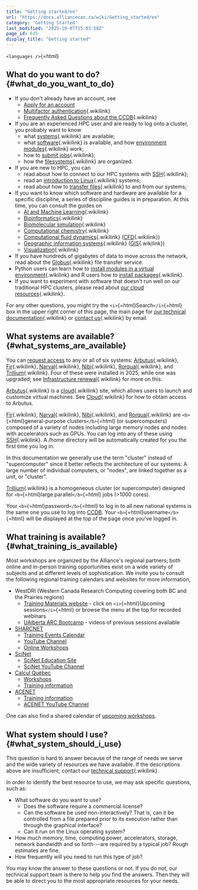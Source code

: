 ```yaml
---
title: "Getting started/en"
url: "https://docs.alliancecan.ca/wiki/Getting_started/en"
category: "Getting Started"
last_modified: "2025-10-07T15:03:50Z"
page_id: 635
display_title: "Getting started"
---
```


`<languages />`{=html}

## What do you want to do? {#what_do_you_want_to_do}

- If you don\'t already have an account, see
  - [Apply for an account](https://alliancecan.ca/en/our-services/advanced-research-computing/account-management/apply-account)
  - [Multifactor authentication](https://docs.alliancecan.ca/Multifactor_authentication "Multifactor authentication"){.wikilink}
  - [Frequently Asked Questions about the CCDB](https://docs.alliancecan.ca/Frequently_Asked_Questions_about_the_CCDB "Frequently Asked Questions about the CCDB"){.wikilink}
- If you are an experienced HPC user and are ready to log onto a cluster, you probably want to know
  - what [systems](https://docs.alliancecan.ca/#What_systems_are_available? "systems"){.wikilink} are available;
  - what [software](https://docs.alliancecan.ca/Available_software "software"){.wikilink} is available, and how [environment modules](https://docs.alliancecan.ca/Utiliser_des_modules/en "environment modules"){.wikilink} work;
  - how to [submit jobs](https://docs.alliancecan.ca/Running_jobs "submit jobs"){.wikilink};
  - how the [filesystems](https://docs.alliancecan.ca/Storage_and_file_management "filesystems"){.wikilink} are organized.
- If you are new to HPC, you can
  - read about how to connect to our HPC systems with [SSH](https://docs.alliancecan.ca/SSH "SSH"){.wikilink};
  - read an [introduction to Linux](https://docs.alliancecan.ca/Linux_introduction "introduction to Linux"){.wikilink} systems;
  - read about how to [transfer files](https://docs.alliancecan.ca/Transferring_data "transfer files"){.wikilink} to and from our systems;
- If you want to know which software and hardware are available for a specific discipline, a series of discipline guides is in preparation. At this time, you can consult the guides on
  - [AI and Machine Learning](https://docs.alliancecan.ca/AI_and_Machine_Learning "AI and Machine Learning"){.wikilink}
  - [Bioinformatics](https://docs.alliancecan.ca/Bioinformatics "Bioinformatics"){.wikilink}
  - [Biomolecular simulation](https://docs.alliancecan.ca/Biomolecular_simulation "Biomolecular simulation"){.wikilink}
  - [Computational chemistry](https://docs.alliancecan.ca/Computational_chemistry "Computational chemistry"){.wikilink}
  - [Computational fluid dynamics](https://docs.alliancecan.ca/Computational_fluid_dynamics "Computational fluid dynamics"){.wikilink} ([CFD](https://docs.alliancecan.ca/CFD "CFD"){.wikilink})
  - [Geographic information systems](https://docs.alliancecan.ca/Geographic_information_systems "Geographic information systems"){.wikilink} ([GIS](https://docs.alliancecan.ca/GIS "GIS"){.wikilink})
  - [Visualization](https://docs.alliancecan.ca/Visualization "Visualization"){.wikilink}
- If you have hundreds of gigabytes of data to move across the network, read about the [Globus](https://docs.alliancecan.ca/Globus "Globus"){.wikilink} file transfer service.
- Python users can learn how to [install modules in a virtual environment](https://docs.alliancecan.ca/Python#Creating_and_using_a_virtual_environment "install modules in a virtual environment"){.wikilink} and R users how to [install packages](https://docs.alliancecan.ca/R "install packages"){.wikilink}.
- If you want to experiment with software that doesn't run well on our traditional HPC clusters, please read about [our cloud resources](https://docs.alliancecan.ca/Cloud "our cloud resources"){.wikilink}.

For any other questions, you might try the `<i>`{=html}Search`</i>`{=html} box in the upper right corner of this page, the main page for [our technical documentation](https://docs.alliancecan.ca/Technical_documentation "our technical documentation"){.wikilink} or [contact us](https://docs.alliancecan.ca/Technical_support "contact us"){.wikilink} by email.

## What systems are available? {#what_systems_are_available}

You can [request access](https://ccdb.alliancecan.ca/me/access_systems) to any or all of six systems: [Arbutus](https://docs.alliancecan.ca/Cloud_resources "Arbutus"){.wikilink}, [Fir](https://docs.alliancecan.ca/Fir "Fir"){.wikilink}, [Narval](https://docs.alliancecan.ca/Narval/en "Narval"){.wikilink}, [Nibi](https://docs.alliancecan.ca/Nibi "Nibi"){.wikilink}, [Rorqual](https://docs.alliancecan.ca/Rorqual/en "Rorqual"){.wikilink}, and [Trillium](https://docs.alliancecan.ca/Trillium "Trillium"){.wikilink}. Four of these were installed in 2025, while one was upgraded; see [Infrastructure renewal](https://docs.alliancecan.ca/Infrastructure_renewal "Infrastructure renewal"){.wikilink} for more on this.

[Arbutus](https://docs.alliancecan.ca/Cloud_resources "Arbutus"){.wikilink} is a [cloud](https://docs.alliancecan.ca/cloud "cloud"){.wikilink} site, which allows users to launch and customize virtual machines. See [Cloud](https://docs.alliancecan.ca/Cloud "Cloud"){.wikilink} for how to obtain access to Arbutus.

[Fir](https://docs.alliancecan.ca/Fir "Fir"){.wikilink}, [Narval](https://docs.alliancecan.ca/Narval/en "Narval"){.wikilink}, [Nibi](https://docs.alliancecan.ca/Nibi "Nibi"){.wikilink}, and [Rorqual](https://docs.alliancecan.ca/Rorqual/en "Rorqual"){.wikilink} are `<b>`{=html}general-purpose clusters`</b>`{=html} (or supercomputers) composed of a variety of nodes including large memory nodes and nodes with accelerators such as GPUs. You can log into any of these using [SSH](https://docs.alliancecan.ca/SSH "SSH"){.wikilink}. A /home directory will be automatically created for you the first time you log in.

In this documentation we generally use the term "cluster" instead of "supercomputer" since it better reflects the architecture of our systems: A large number of individual computers, or "nodes", are linked together as a unit, or "cluster".

[Trillium](https://docs.alliancecan.ca/Trillium "Trillium"){.wikilink} is a homogeneous cluster (or supercomputer) designed for `<b>`{=html}large parallel`</b>`{=html} jobs (\>1000 cores).

Your `<b>`{=html}password`</b>`{=html} to log in to all new national systems is the same one you use to log into [CCDB](https://ccdb.alliancecan.ca/). Your `<b>`{=html}username`</b>`{=html} will be displayed at the top of the page once you\'ve logged in.

## What training is available? {#what_training_is_available}

Most workshops are organized by the Alliance\'s regional partners; both online and in-person training opportunities exist on a wide variety of subjects and at different levels of sophistication. We invite you to consult the following regional training calendars and websites for more information,

- WestDRI (Western Canada Research Computing covering both BC and the Prairies regions)
  - [Training Materials website](https://training.westdri.ca) - click on `<i>`{=html}Upcoming sessions`</i>`{=html} or browse the menu at the top for recorded webinars
  - [UAlberta ARC Bootcamp](https://www.ualberta.ca/information-services-and-technology/research-computing/bootcamps.html) - videos of previous sessions available
- [SHARCNET](https://www.sharcnet.ca)
  - [Training Events Calendar](https://www.sharcnet.ca/my/news/calendar)
  - [YouTube Channel](http://youtube.sharcnet.ca/)
  - [Online Workshops](https://training.sharcnet.ca/)
- [SciNet](https://www.scinethpc.ca)
  - [SciNet Education Site](https://education.scinet.utoronto.ca)
  - [SciNet YouTube Channel](https://www.youtube.com/c/SciNetHPCattheUniversityofToronto)
- [Calcul Québec](https://www.calculquebec.ca/en/)
  - [Workshops](https://calculquebec.eventbrite.ca/)
  - [Training information](https://www.calculquebec.ca/en/academic-research-services/training/)
- [ACENET](https://www.ace-net.ca/)
  - [Training information](https://www.ace-net.ca/training.html)
  - [ACENET YouTube Channel](https://www.youtube.com/@ACENETDRI)

One can also find a shared calendar of [upcoming workshops](https://alliancecan.ca/en/services/advanced-research-computing/technical-support/training-calendar).

## What system should I use? {#what_system_should_i_use}

This question is hard to answer because of the range of needs we serve and the wide variety of resources we have available. If the descriptions above are insufficient, contact our [technical support](https://docs.alliancecan.ca/technical_support "technical support"){.wikilink}.

In order to identify the best resource to use, we may ask specific questions, such as:

- What software do you want to use?
  - Does the software require a commercial license?
  - Can the software be used non-interactively? That is, can it be controlled from a file prepared prior to its execution rather than through the graphical interface?
  - Can it run on the Linux operating system?
- How much memory, time, computing power, accelerators, storage, network bandwidth and so forth---are required by a typical job? Rough estimates are fine.
- How frequently will you need to run this type of job?

You may know the answer to these questions or not. If you do not, our technical support team is there to help you find the answers. Then they will be able to direct you to the most appropriate resources for your needs.
